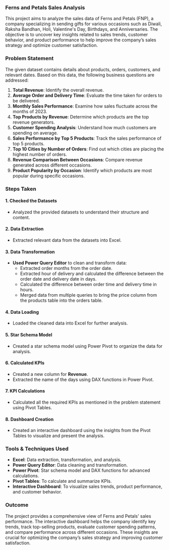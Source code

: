 ### Ferns and Petals Sales Analysis

This project aims to analyze the sales data of Ferns and Petals (FNP), a company specializing in sending gifts for various occasions such as Diwali, Raksha Bandhan, Holi, Valentine's Day, Birthdays, and Anniversaries. The objective is to uncover key insights related to sales trends, customer behavior, and product performance to help improve the company’s sales strategy and optimize customer satisfaction.

### Problem Statement

The given dataset contains details about products, orders, customers, and relevant dates. Based on this data, the following business questions are addressed:

1. **Total Revenue**: Identify the overall revenue.
2. **Average Order and Delivery Time**: Evaluate the time taken for orders to be delivered.
3. **Monthly Sales Performance**: Examine how sales fluctuate across the months of 2023.
4. **Top Products by Revenue**: Determine which products are the top revenue generators.
5. **Customer Spending Analysis**: Understand how much customers are spending on average.
6. **Sales Performance by Top 5 Products**: Track the sales performance of top 5 products.
7. **Top 10 Cities by Number of Orders**: Find out which cities are placing the highest number of orders.
8. **Revenue Comparison Between Occasions**: Compare revenue generated across different occasions.
9. **Product Popularity by Occasion**: Identify which products are most popular during specific occasions.

### Steps Taken

#### 1. Checked the Datasets
- Analyzed the provided datasets to understand their structure and content.

#### 2. Data Extraction
- Extracted relevant data from the datasets into Excel.

#### 3. Data Transformation
- **Used Power Query Editor** to clean and transform data:
  - Extracted order months from the order date.
  - Extracted hour of delivery and calculated the difference between the order date and delivery date in days.
  - Calculated the difference between order time and delivery time in hours.
  - Merged data from multiple queries to bring the price column from the products table into the orders table.

#### 4. Data Loading
- Loaded the cleaned data into Excel for further analysis.

#### 5. Star Schema Model
- Created a star schema model using Power Pivot to organize the data for analysis.

#### 6. Calculated KPIs
- Created a new column for **Revenue**.
- Extracted the name of the days using DAX functions in Power Pivot.

#### 7. KPI Calculations
- Calculated all the required KPIs as mentioned in the problem statement using Pivot Tables.

#### 8. Dashboard Creation
- Created an interactive dashboard using the insights from the Pivot Tables to visualize and present the analysis.

### Tools & Techniques Used

- **Excel**: Data extraction, transformation, and analysis.
- **Power Query Editor**: Data cleaning and transformation.
- **Power Pivot**: Star schema model and DAX functions for advanced calculations.
- **Pivot Tables**: To calculate and summarize KPIs.
- **Interactive Dashboard**: To visualize sales trends, product performance, and customer behavior.

### Outcome

The project provides a comprehensive view of Ferns and Petals' sales performance. The interactive dashboard helps the company identify key trends, track top-selling products, evaluate customer spending patterns, and compare performance across different occasions. These insights are crucial for optimizing the company’s sales strategy and improving customer satisfaction.

